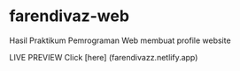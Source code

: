 # farendivaz-web

Hasil Praktikum Pemrograman Web membuat profile website

LIVE PREVIEW
Click [here] (farendivazz.netlify.app)

